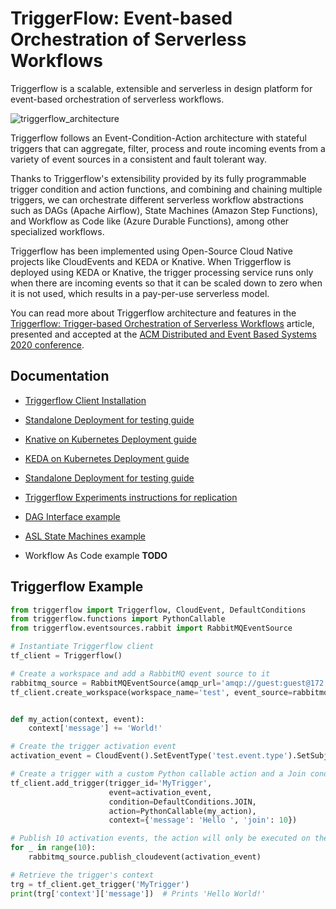 # TriggerFlow: Event-based Orchestration of Serverless Workflows

Triggerflow is a scalable, extensible and serverless in design platform for event-based orchestration of
serverless workflows.

![triggerflow_architecture](https://user-images.githubusercontent.com/33722759/85291482-d46b8180-b49a-11ea-973f-3995b21425ad.png)

Triggerflow follows an Event-Condition-Action architecture with stateful triggers that can aggregate, filter,
process and route incoming events from a variety of event sources in a consistent and fault tolerant way.

Thanks to Triggerflow's extensibility provided by its fully programmable trigger condition and action functions, and 
combining and chaining multiple triggers, we can orchestrate different serverless workflow abstractions such as
DAGs (Apache Airflow), State Machines (Amazon Step Functions), and Workflow as Code like (Azure Durable Functions),
among other specialized workflows.

Triggerflow has been implemented using Open-Source Cloud Native projects like CloudEvents and KEDA or Knative.
When Triggerflow is deployed using KEDA or Knative, the trigger processing service runs only when there are incoming
events so that it can be scaled down to zero when it is not used, which results in a pay-per-use serverless model.

You can read more about Triggerflow architecture and features in the
[Triggerflow: Trigger-based Orchestration of Serverless Workflows](https://arxiv.org/abs/2006.08654) article, presented 
and accepted at the [ACM Distributed and Event Based Systems 2020 conference](https://2020.debs.org/accepted-papers/).

## Documentation

- [Triggerflow Client Installation](docs/CLIENT_INSTALL.md)

- [Standalone Deployment for testing guide](docs/STANDALONE_SETUP.md)

- [Knative on Kubernetes Deployment guide](docs/KNATIVE_SETUP.md)

- [KEDA on Kubernetes Deployment guide](docs/KEDA_SETUP.md)

- [Standalone Deployment for testing guide](docs/STANDALONE_SETUP.md)

- [Triggerflow Experiments instructions for replication](docs/EXPERIMENTS.md)

- [DAG Interface example](examples/dag-example/count_words.ipynb)

- [ASL State Machines example](docs/STATEMACHINES.md)

- Workflow As Code example **TODO**


## Triggerflow Example
```python
from triggerflow import Triggerflow, CloudEvent, DefaultConditions
from triggerflow.functions import PythonCallable
from triggerflow.eventsources.rabbit import RabbitMQEventSource

# Instantiate Triggerflow client
tf_client = Triggerflow()

# Create a workspace and add a RabbitMQ event source to it
rabbitmq_source = RabbitMQEventSource(amqp_url='amqp://guest:guest@172.17.0.3/', queue='My-Queue')
tf_client.create_workspace(workspace_name='test', event_source=rabbitmq_source)


def my_action(context, event):
    context['message'] += 'World!'

# Create the trigger activation event 
activation_event = CloudEvent().SetEventType('test.event.type').SetSubject('Test')

# Create a trigger with a custom Python callable action and a Join condition that joins 10 events
tf_client.add_trigger(trigger_id='MyTrigger',
                      event=activation_event,
                      condition=DefaultConditions.JOIN,
                      action=PythonCallable(my_action),
                      context={'message': 'Hello ', 'join': 10})

# Publish 10 activation events, the action will only be executed on the 10th event
for _ in range(10):
    rabbitmq_source.publish_cloudevent(activation_event)

# Retrieve the trigger's context
trg = tf_client.get_trigger('MyTrigger')
print(trg['context']['message'])  # Prints 'Hello World!'
```   
